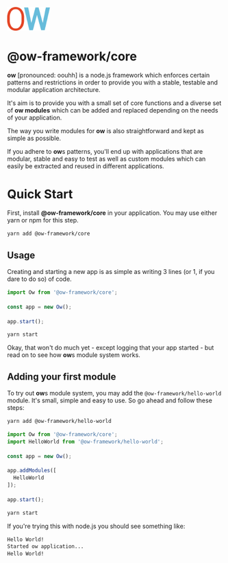 <img src="../../_media/ow-logo.png" width="100" />

# @ow-framework/core

**ow** [pronounced: oouhh] is a node.js framework which enforces certain patterns and restrictions in order to provide you with a stable, testable and modular application architecture.

It's aim is to provide you with a small set of core functions and a diverse set of **ow modules** which can be added and replaced depending on the needs of your application.

The way you write modules for **ow** is also straightforward and kept as simple as possible.

If you adhere to **ow**s patterns, you'll end up with applications that are modular, stable and easy to test as well as custom modules which can easily be extracted and reused in different applications.

# Quick Start

First, install  **@ow-framework/core** in your application.
You may use either yarn or npm for this step.

```bash
yarn add @ow-framework/core
```

## Usage

Creating and starting a new app is as simple as writing 3 lines (or 1, if you dare to do so) of code.

```js
import Ow from '@ow-framework/core';

const app = new Ow();

app.start();
```

```bash
yarn start
```

Okay, that won't do much yet - except logging that your app started - but read on to see how **ow**s module system works.

## Adding your first module

To try out **ow**s module system, you may add the ```@ow-framework/hello-world``` module. It's small, simple and
easy to use. So go ahead and follow these steps:

```bash
yarn add @ow-framework/hello-world
```

```js
import Ow from '@ow-framework/core';
import HelloWorld from '@ow-framework/hello-world';

const app = new Ow();

app.addModules([
  HelloWorld
]);

app.start();
```

```bash
yarn start
```

If you're trying this with node.js you should see something like:

```bash
Hello World!
Started ow application...
Hello World!
```